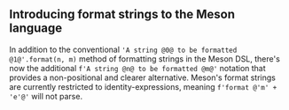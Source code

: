 ## Introducing format strings to the Meson language

In addition to the conventional `'A string @0@ to be formatted @1@'.format(n, m)`
method of formatting strings in the Meson DSL, there's now the additional
`f'A string @n@ to be formatted @m@'` notation that provides a non-positional
and clearer alternative. Meson's format strings are currently restricted to
identity-expressions, meaning `f'format @'m' + 'e'@'` will not parse.
